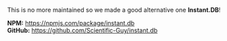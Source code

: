This is no more maintained so we made a good alternative one **Instant.DB**!

**NPM:** https://npmjs.com/package/instant.db<br/>
**GitHub:** https://github.com/Scientific-Guy/instant.db
